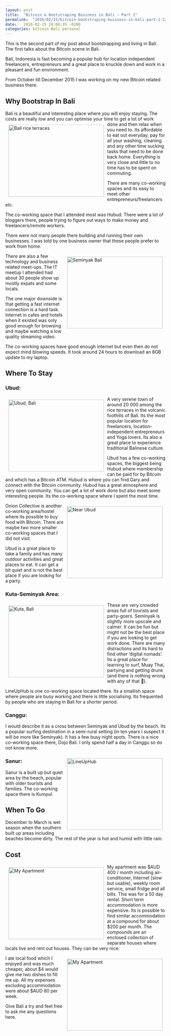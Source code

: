 ```yaml
---
layout: post
title:  "Bitcoin & Bootstraping Business in Bali – Part 2"
permalink:  "2016/02/15/bitcoin-bootstraping-business-in-bali-part-2-2/"
date:   2016-02-15 20:08:35 -0200
categories: bitcoin Bali personal
---
```


This is the second part of my post about bootstrapping and living in Bali. The first talks about the Bitcoin scene in Bali.

Bali, Indonesia is fast becoming a popular hub for location independent freelancers, entrepreneurs and a great place to knuckle down and work in a pleasant and fun environment.

From October till December 2015 I was working on my new Bitcoin related business there.

<h2>Why Bootstrap In Bali</h2>

Bali is a beautiful and interesting place where you will enjoy staying. The costs are really low and you can optimise your time to get a lot of work done and then relax <img src="{{site.baseurl}}/assets/images/bali-2-a.png" alt="Bali rice terraces" style="float:left;padding:10px;" width="300" height="225"/>when you need to. Its affordable to eat out everyday, pay for all your washing, cleaning and any other time sucking tasks that need to be done back home. Everything is very close and little to no time has to be spent on commuting.

There are many co-working spaces and its easy to meet other entrepreneurs/freelancers etc.

The co-working space that I attended most was Hubud. There were a lot of bloggers there, people trying to figure out ways to make money and freelancers/remote workers.

There were not many people there building and running their own businesses. I was told by one business owner that these people prefer to work from home.

<img src="{{site.baseurl}}/assets/images/bali-2-b.png" alt="Seminyak Bali" style="float:right;padding:10px;" width="300" height="225"/>

There are also a few technology and business related meet-ups. The IT meetup I attended had about 30 people show up mostly expats and some locals.

The one major downside is that getting a fast internet connection is a hard task. Internet in cafes and hotels when it existed was only good enough for browsing and maybe watching a low quality streaming video.

The co-working spaces have good enough internet but even then do not expect mind blowing speeds. It took around 24 hours to download an 8GB update to my laptop.

<h2>Where To Stay</h2>

<h3>Ubud:</h3>

<img src="{{site.baseurl}}/assets/images/bali-2-c.png" alt="Ubud, Bali" style="float:left;padding:10px;" width="300" height="225"/>

A very serene town of around 20 000 among the rice terraces in the volcanic foothills of Bali. Its the most popular location for freelancers, location-independent entrepreneurs and Yoga lovers. Its also a great place to experience traditional Balinese culture.

Ubud has a few co-working spaces, the biggest being Hubud where membership can be paid for by Bitcoin and which has a Bitcoin ATM. Hubud is where you can find Gary and connect with the Bitcoin community. Hubud has a great atmosphere and very open community. You can get a lot of work done but also meet some interesting people. Its the co-working space where I spent the most time.

<img src="{{site.baseurl}}/assets/images/bali-2-d.png" alt="Near Ubud" style="float:right;padding:10px;" width="300" height="225"/>

Onion Collective is another co-working area/hostel where its possible to buy food with Bitcoin. There are maybe two more smaller co-working spaces that I did not visit.

Ubud is a great place to take a family and has many outdoor activities and great places to eat. It can get a bit quiet and is not the best place if you are looking for a party.

<h3>Kuta-Seminyak Area:</h3>

<img src="{{site.baseurl}}/assets/images/bali-2-e.png" alt="Kuta, Bali" style="float:left;padding:10px;" width="300" height="225"/>

These are very crowded areas full of tourists and party-goers. Seminyak is slightly more upscale and calmer. It can be fun but might not be the best place if you are looking to get work done. There are many distractions and its hard to find other ‘digital nomads’. Its a great place for learning to surf, Muay Thai, partying and getting drunk (and there is nothing wrong with any of that 🙂).

LineUpHub  is one co-working space located there. Its a smallish space where people are busy working and there is little socialising. Its frequented by people who are staying in Bali for a shorter period.

<h3>Canggu:</h3>

I would describe it as a cross between Seminyak and Ubud by the beach. Its a popular surfing destination in a semi-rural setting (in ten years I suspect it will be more like Seminyak). It has a few busy night spots. There is a nice co-working space there, Dojo Bali. I only spend half a day in Canggu so do not know more.

<img src="{{site.baseurl}}/assets/images/bali-2-f.png" alt="LineUpHub" style="float:right;padding:10px;" width="300" height="225"/>

<h3>Sanur:</h3>

Sanur is a built up but quiet area by the beach, popular with older tourists and families. The co-working space there is Kumpul.

<h2>When To Go</h2>

December to March is wet season when the southern built up areas including beaches become dirty. The rest of the year is hot and humid with little rain.

<h2>Cost</h2>

<img src="{{site.baseurl}}/assets/images/bali-2-g.png" alt="My Apartment" style="float:left;padding:10px;" width="300" height="225"/>

My apartment was $AUD 400 / month including air-conditioner, Internet (slow but usable), weekly room service, small fridge and all bills. This was for a 50 day rental. Short term accommodation is more expensive. Its is possible to find similar accommodation at a compound for about $200 per month. The compounds are an enclosed collection of separate  houses where locals live and rent out houses. They can be very nice.

<img src="{{site.baseurl}}/assets/images/bali-2-h.png" alt="My Apartment" style="float:right;padding:10px;" width="300" height="225"/>

I ate local food which I enjoyed and was much cheaper, about $4 would give me two dishes to fill me up. All my expenses excluding accommodation were about $AUD 80 per week.

Give Bali a try and feel free to ask me any questions here.
